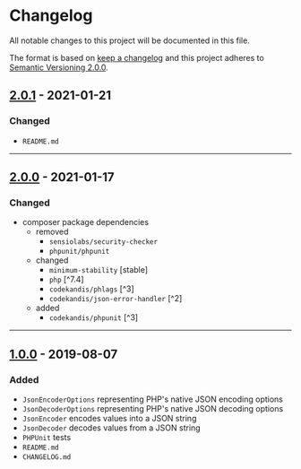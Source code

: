 # Changelog

All notable changes to this project will be documented in this file.

The format is based on [keep a changelog][xtlink-keep-a-changelog]
and this project adheres to [Semantic Versioning 2.0.0][xtlink-semantic-versioning].

## [2.0.1] - 2021-01-21

### Changed

* `README.md`

[2.0.1]: https://github.com/codekandis/json-codec/compare/2.0.0..2.0.1

---
## [2.0.0] - 2021-01-17

### Changed

* composer package dependencies
  * removed
    * `sensiolabs/security-checker`
    * `phpunit/phpunit`
  * changed
    * `minimum-stability` [stable]
    * `php` [^7.4]
    * `codekandis/phlags` [^3]
    * `codekandis/json-error-handler` [^2]
  * added
    * `codekandis/phpunit` [^3]

[2.0.0]: https://github.com/codekandis/json-codec/compare/1.0.0..2.0.0

---
## [1.0.0] - 2019-08-07

### Added

* `JsonEncoderOptions` representing PHP's native JSON encoding options
* `JsonDecoderOptions` representing PHP's native JSON decoding options
* `JsonEncoder` encodes values into a JSON string
* `JsonDecoder` decodes values from a JSON string
* `PHPUnit` tests
* `README.md`
* `CHANGELOG.md`

[1.0.0]: https://github.com/codekandis/json-codec/tree/1.0.0



[xtlink-keep-a-changelog]: http://keepachangelog.com/en/1.0.0/
[xtlink-semantic-versioning]: http://semver.org/spec/v2.0.0.html
